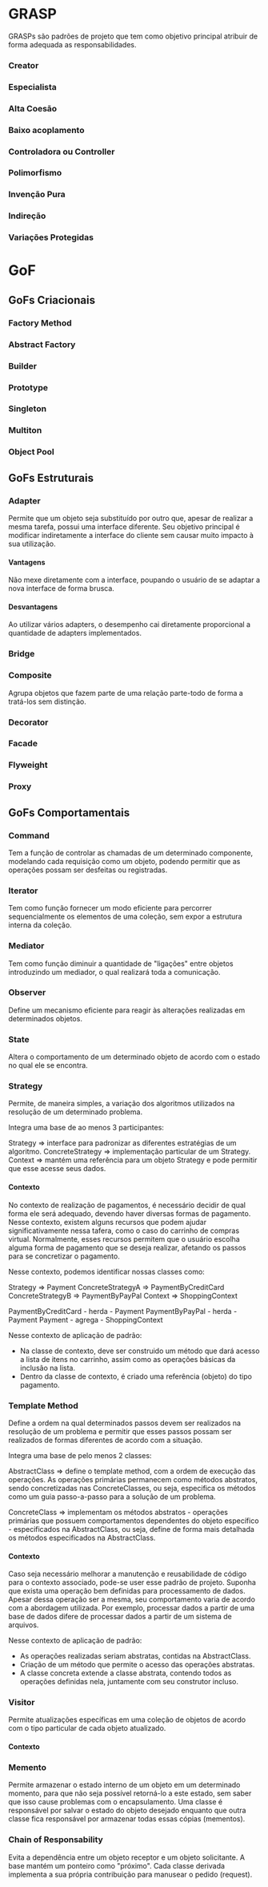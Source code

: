 # GRASP

GRASPs são padrões de projeto que tem como objetivo principal atribuir de forma adequada as responsabilidades.

### Creator

### Especialista

### Alta Coesão

### Baixo acoplamento

### Controladora ou Controller

### Polimorfismo

### Invenção Pura

### Indireção

### Variações Protegidas

# GoF

## GoFs Criacionais

### Factory Method

### Abstract Factory

### Builder

### Prototype

### Singleton

### Multiton

### Object Pool

## GoFs Estruturais

### Adapter

Permite que um objeto seja substituído por outro que, apesar de realizar a mesma
tarefa, possui uma interface diferente. Seu objetivo principal é modificar indiretamente
a interface do cliente sem causar muito impacto à sua utilização.

#### Vantagens

Não mexe diretamente com a interface, poupando o usuário de se adaptar a nova
interface de forma brusca.

#### Desvantagens

Ao utilizar vários adapters, o desempenho cai diretamente proporcional a quantidade
de adapters implementados.

### Bridge



### Composite

Agrupa objetos que fazem parte de uma relação parte-todo de forma a tratá-los sem
distinção.

### Decorator

### Facade

### Flyweight

### Proxy

## GoFs Comportamentais

### Command

Tem a função de controlar as chamadas de um determinado componente, modelando cada
requisição como um objeto, podendo permitir que as operações possam ser desfeitas
ou registradas.

### Iterator

Tem como função fornecer um modo eficiente para percorrer sequencialmente os elementos
de uma coleção, sem expor a estrutura interna da coleção.

### Mediator

Tem como função diminuir a quantidade de "ligações" entre objetos introduzindo um
mediador, o qual realizará toda a comunicação.

### Observer

Define um mecanismo eficiente para reagir às alterações realizadas em determinados
objetos.

### State

Altera o comportamento de um determinado objeto de acordo com o estado no qual ele
se encontra.

### Strategy

Permite, de maneira simples, a variação dos algoritmos utilizados na resolução de
um determinado problema.

Integra uma base de ao menos 3 participantes:

Strategy => interface para padronizar as diferentes estratégias de um algoritmo.
ConcreteStrategy => implementação particular de um Strategy.
Context => mantém uma referência para um objeto Strategy e pode permitir que esse
acesse seus dados.

#### Contexto

No contexto de realização de pagamentos, é necessário decidir de qual forma ele
será adequado, devendo haver diversas formas de pagamento.
Nesse contexto, existem alguns recursos que podem ajudar significativamente nessa
tafera, como o caso do carrinho de compras virtual.
Normalmente, esses recursos permitem que o usuário escolha alguma forma de pagamento
que se deseja realizar, afetando os passos para se concretizar o pagamento.

Nesse contexto, podemos identificar nossas classes como:

Strategy => Payment
ConcreteStrategyA => PaymentByCreditCard
ConcreteStrategyB => PaymentByPayPal
Context => ShoppingContext

PaymentByCreditCard - herda - Payment
PaymentByPayPal - herda - Payment
Payment - agrega - ShoppingContext

Nesse contexto de aplicação de padrão:

- Na classe de contexto, deve ser construido um método que dará acesso a lista
de itens no carrinho, assim como as operações básicas da inclusão na lista.
- Dentro da classe de contexto, é criado uma referência (objeto) do tipo pagamento.

### Template Method

Define a ordem na qual determinados passos devem ser realizados na resolução de
um problema e permitir que esses passos possam ser realizados de formas diferentes
de acordo com a situação.

Integra uma base de pelo menos 2 classes:

AbstractClass => define o template method, com a ordem de execução das operações.
As operações primárias permanecem como métodos abstratos, sendo concretizadas nas
ConcreteClasses, ou seja, especifica os métodos como um guia passo-a-passo para a
solução de um problema.

ConcreteClass => implementam os métodos abstratos - operações primárias que possuem
comportamentos dependentes do objeto específico - especificados na AbstractClass,
ou seja, define de forma mais detalhada os métodos especificados na AbstractClass.

#### Contexto

Caso seja necessário melhorar a manutenção e reusabilidade de código para o contexto
associado, pode-se user esse padrão de projeto.
Suponha que exista uma operação bem definidas para processamento de dados.
Apesar dessa operação ser a mesma, seu comportamento varia de acordo com a abordagem
utilizada. Por exemplo, processar dados a partir de uma base de dados difere de
processar dados a partir de um sistema de arquivos.

Nesse contexto de aplicação de padrão:

- As operações realizadas seriam abstratas, contidas na AbstractClass.
- Criação de um método que permite o acesso das operações abstratas.
- A classe concreta extende a classe abstrata, contendo todos as operações definidas
nela, juntamente com seu construtor incluso.

### Visitor

Permite atualizações específicas em uma coleção de objetos de acordo com o tipo
particular de cada objeto atualizado.

#### Contexto



### Memento

Permite armazenar o estado interno de um objeto em um determinado momento, para
que não seja possível retorná-lo a este estado, sem saber que isso cause problemas
com o encapsulamento. Uma classe é responsável por salvar o estado do objeto desejado
enquanto que outra classe fica responsável por armazenar todas essas cópias (mementos).

### Chain of Responsability

Evita a dependência entre um objeto receptor e um objeto solicitante. A base mantém
um ponteiro como "próximo". Cada classe derivada implementa a sua própria contribuição
para manusear o pedido (request).
